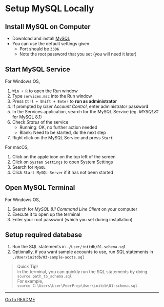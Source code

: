 # Setup MySQL Locally

## Install MySQL on Computer

- Download and install [MySQL](https://dev.mysql.com/downloads/mysql/)
- You can use the default settings given
  - Port should be `3306`
  - Note the root password that you set (you will need it later)

## Start MySQL Service

For Windows OS,

1. `Win + R` to open the Run window
2. Type `services.msc` into the Run window
3. Press `Ctrl + Shift + Enter` to **run as administrator**
4. If prompted by _User Account Control_, enter administrator password
5. In the Services application, search for the MySQL Service
   (eg. _MYSQL81_ for MySQL 8.1)
6. Check _Status_ of the service
    - Running: OK, no further action needed
    - Blank: Need to be started, do the next step
7. Right click on the MySQL Service and press `Start`

For macOS,

1. Click on the apple icon on the top left of the screen
2. Click on `System Settings` to open System Settings
3. Search for `MySQL`
4. Click `Start MySQL Server` if it has not been started

## Open MySQL Terminal

For Windows OS,
1. Search for _MySQL 8.1 Command Line Client_ on your computer
2. Execute it to open up the terminal
3. Enter your root password (which you set during installation)

## Setup required database

1. Run the SQL statements in `./User/initdb/01-schema.sql`
2. Optionally, if you want sample accounts to use, run SQL statements
   in `./User/initdb/03-sample-accts.sql` 

> Quick Tip!\
> In the terminal, you can quickly run the SQL statements by doing\
> `source path_to_schema.sql`\
> For example,\
> `source C:\Users\User\PeerPrep\User\initdb\01-schema.sql`

---
[Go to README](../README.md)
